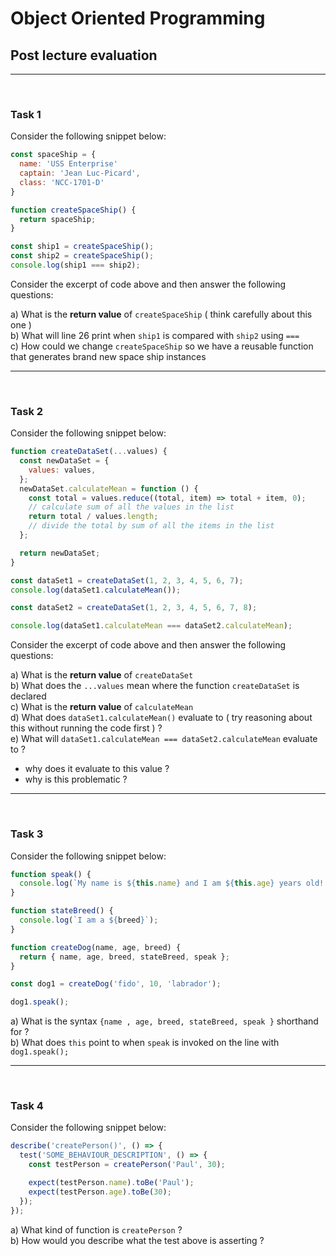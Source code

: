 # Object Oriented Programming

## Post lecture evaluation

---

&nbsp;

### Task 1

Consider the following snippet below:

```js
const spaceShip = {
  name: 'USS Enterprise'
  captain: 'Jean Luc-Picard',
  class: 'NCC-1701-D'
}

function createSpaceShip() {
  return spaceShip;
}

const ship1 = createSpaceShip();
const ship2 = createSpaceShip();
console.log(ship1 === ship2);
```

Consider the excerpt of code above and then answer the following questions:

a) What is the **return value** of `createSpaceShip` ( think carefully about this one ) </br>
b) What will line 26 print when `ship1` is compared with `ship2` using `===`</br>
c) How could we change `createSpaceShip` so we have a reusable function that generates brand new space ship instances

---

&nbsp;

### Task 2

Consider the following snippet below:

```js
function createDataSet(...values) {
  const newDataSet = {
    values: values,
  };
  newDataSet.calculateMean = function () {
    const total = values.reduce((total, item) => total + item, 0);
    // calculate sum of all the values in the list
    return total / values.length;
    // divide the total by sum of all the items in the list
  };

  return newDataSet;
}

const dataSet1 = createDataSet(1, 2, 3, 4, 5, 6, 7);
console.log(dataSet1.calculateMean());

const dataSet2 = createDataSet(1, 2, 3, 4, 5, 6, 7, 8);

console.log(dataSet1.calculateMean === dataSet2.calculateMean);
```

Consider the excerpt of code above and then answer the following questions:

a) What is the **return value** of `createDataSet`</br>
b) What does the `...values` mean where the function `createDataSet` is declared</br>
c) What is the **return value** of `calculateMean`</br>
d) What does `dataSet1.calculateMean()` evaluate to ( try reasoning about this without running the code first ) ?</br>
e) What will `dataSet1.calculateMean === dataSet2.calculateMean` evaluate to ?

- why does it evaluate to this value ?
- why is this problematic ?

---

&nbsp;

### Task 3

Consider the following snippet below:

```js
function speak() {
  console.log(`My name is ${this.name} and I am ${this.age} years old! Woof woof!`);
}

function stateBreed() {
  console.log(`I am a ${breed}`);
}

function createDog(name, age, breed) {
  return { name, age, breed, stateBreed, speak };
}

const dog1 = createDog('fido', 10, 'labrador');

dog1.speak();
```

a) What is the syntax `{name , age, breed, stateBreed, speak }` shorthand for ?</br>
b) What does `this` point to when `speak` is invoked on the line with `dog1.speak();`

---

&nbsp;

### Task 4

Consider the following snippet below:

```js
describe('createPerson()', () => {
  test('SOME_BEHAVIOUR_DESCRIPTION', () => {
    const testPerson = createPerson('Paul', 30);

    expect(testPerson.name).toBe('Paul');
    expect(testPerson.age).toBe(30);
  });
});
```

a) What kind of function is `createPerson` ?</br>
b) How would you describe what the test above is asserting ?</br>
